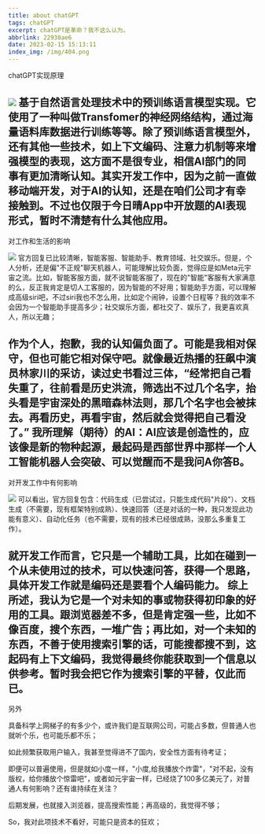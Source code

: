 ```yaml
---
title: about chatGPT
tags: chatGPT
excerpt: chatGPT是革命？我不这么认为。
abbrlink: 22938ae6
date: 2023-02-15 15:13:11
index_img: /img/404.png
---
```


chatGPT实现原理

![](https://cdn.jsdelivr.net/gh/Altman29/ImgHost/BLOG_PIC/01.png)
基于自然语言处理技术中的预训练语言模型实现。它使用了一种叫做Transfomer的神经网络结构，通过海量语料库数据进行训练等等。除了预训练语言模型外，还有其他一些技术，如上下文编码、注意力机制等来增强模型的表现，这方面不是很专业，相信AI部门的同事有更加清晰认知。其实开发工作中，因为之前一直做移动端开发，对于AI的认知，还是在咱们公司才有幸接触到。不过也仅限于今日晴App中开放题的AI表现形式，暂时不清楚有什么其他应用。
---
对工作和生活的影响

![](https://cdn.jsdelivr.net/gh/Altman29/ImgHost/BLOG_PIC/02.png)
官方回复已比较清晰，智能客服、智能助手、教育领域、社交娱乐。但是，个人分析，还是偏"不正规"聊天机器人，可能理解比较负面，觉得应是如Meta元宇宙之流。比如，智能客服方面，就不说智能客服了，现在的"智能"客服有大家满意的么，反正我肯定是切人工客服的，因为智能的不好用；智能助手方面，可以理解成高级siri吧，不过siri我也不怎么用，比如定个闹钟，设置个日程等？我的效率不会因为一个智能助手提高多少；社交娱乐方面，都社交了、娱乐了，我更喜欢真人，所以无趣；

作为个人，抱歉，我的认知偏负面了。可能是我相对保守，但也可能它相对保守吧。就像最近热播的狂飙中演员林家川的采访，读过史书看过三体，“经常把自己看失重了，往前看是历史洪流，筛选出不过几个名字，抬头看是宇宙深处的黑暗森林法则，那几个名字也会被抹去。再看历史，再看宇宙，然后就会觉得把自己看没了。”
我所理解（期待）的AI：AI应该是创造性的，应该像是新的物种起源，最起码是西部世界中那样一个人工智能机器人会突破、可以觉醒而不是我问A你答B。
---
对开发工作中有何影响

![](https://cdn.jsdelivr.net/gh/Altman29/ImgHost/BLOG_PIC/03.png) 
可以看出，官方回复包含：代码生成（已尝试过，只能生成代码"片段"）、文档生成（不需要，现有框架特别成熟）、快速回答（还是对话的一种，我只发现此功能有意义）、自动化任务（也不需要，现有的技术已经很成熟，没那么多重复工作）。

就开发工作而言，它只是一个辅助工具，比如在碰到一个从未使用过的技术，可以快速问答，获得一个思路，具体开发工作就是编码还是要看个人编码能力。
综上所述，我认为它是一个对未知的事或物获得初印象的好用的工具。跟浏览器差不多，但是肯定强一些，比如不像百度，搜个东西，一堆广告；再比如，对一个未知的东西，不善于使用搜索引擎的话，可能搜都搜不到，这起码有上下文编码，我觉得最终你能获取到一个信息以供参考。暂时我会把它作为搜索引擎的平替，仅此而已。
---
另外

具备科学上网梯子的有多少个，或许我们是互联网公司，可能占多数，但普通人也就听个乐，也可能乐都不乐；

如此频繁获取用户输入，我甚至觉得进不了国内，安全性方面有待考证；

即便可以普遍使用，但是就如小度一样，"小度,给我播放个炸雷"，"对不起，没有版权，给你播放个惊雷吧"，或者如元宇宙一样，已经烧了100多亿美元了，对普通人有何影响？还有谁持续在关注？

后期发展，也就接入浏览器，提高搜索性能；再高级的，我觉得不够；

So，我对此项技术不看好，可能只是资本的狂欢；

